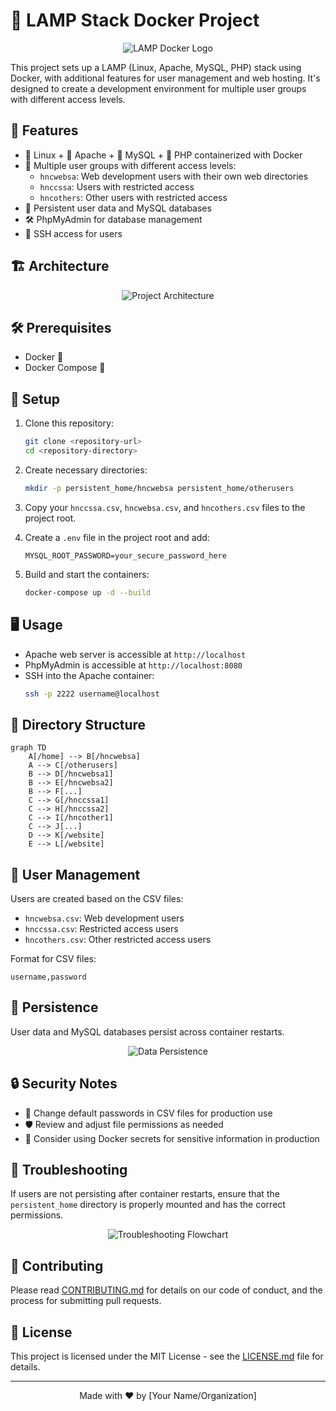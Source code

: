 # 🐳 LAMP Stack Docker Project

<div align="center">
  <img src="https://via.placeholder.com/150?text=LAMP+Docker" alt="LAMP Docker Logo">
</div>

This project sets up a LAMP (Linux, Apache, MySQL, PHP) stack using Docker, with additional features for user management and web hosting. It's designed to create a development environment for multiple user groups with different access levels.

## 🌟 Features

- 🐧 Linux + 🚀 Apache + 🐬 MySQL + 🐘 PHP containerized with Docker
- 👥 Multiple user groups with different access levels:
  - `hncwebsa`: Web development users with their own web directories
  - `hnccssa`: Users with restricted access
  - `hncothers`: Other users with restricted access
- 💾 Persistent user data and MySQL databases
- 🛠 PhpMyAdmin for database management
- 🔐 SSH access for users

## 🏗 Architecture

<div align="center">
  <img src="https://via.placeholder.com/600x400?text=Project+Architecture+Diagram" alt="Project Architecture">
</div>

## 🛠 Prerequisites

- Docker 🐳
- Docker Compose 🐙

## 🚀 Setup

1. Clone this repository:
   ```bash
   git clone <repository-url>
   cd <repository-directory>
   ```

2. Create necessary directories:
   ```bash
   mkdir -p persistent_home/hncwebsa persistent_home/otherusers
   ```

3. Copy your `hnccssa.csv`, `hncwebsa.csv`, and `hncothers.csv` files to the project root.

4. Create a `.env` file in the project root and add:
   ```
   MYSQL_ROOT_PASSWORD=your_secure_password_here
   ```

5. Build and start the containers:
   ```bash
   docker-compose up -d --build
   ```

## 🖥 Usage

- Apache web server is accessible at `http://localhost`
- PhpMyAdmin is accessible at `http://localhost:8080`
- SSH into the Apache container:
  ```bash
  ssh -p 2222 username@localhost
  ```

## 📁 Directory Structure

```mermaid
graph TD
    A[/home] --> B[/hncwebsa]
    A --> C[/otherusers]
    B --> D[/hncwebsa1]
    B --> E[/hncwebsa2]
    B --> F[...]
    C --> G[/hnccssa1]
    C --> H[/hnccssa2]
    C --> I[/hncother1]
    C --> J[...]
    D --> K[/website]
    E --> L[/website]
```

## 👤 User Management

Users are created based on the CSV files:
- `hncwebsa.csv`: Web development users
- `hnccssa.csv`: Restricted access users
- `hncothers.csv`: Other restricted access users

Format for CSV files:
```csv
username,password
```

## 💾 Persistence

User data and MySQL databases persist across container restarts.

<div align="center">
  <img src="https://via.placeholder.com/400x200?text=Data+Persistence+Diagram" alt="Data Persistence">
</div>

## 🔒 Security Notes

- 🔑 Change default passwords in CSV files for production use
- 🛡️ Review and adjust file permissions as needed
- 🔐 Consider using Docker secrets for sensitive information in production

## 🔧 Troubleshooting

If users are not persisting after container restarts, ensure that the `persistent_home` directory is properly mounted and has the correct permissions.

<div align="center">
  <img src="https://via.placeholder.com/400x200?text=Troubleshooting+Flowchart" alt="Troubleshooting Flowchart">
</div>

## 🤝 Contributing

Please read [CONTRIBUTING.md](CONTRIBUTING.md) for details on our code of conduct, and the process for submitting pull requests.

## 📄 License

This project is licensed under the MIT License - see the [LICENSE.md](LICENSE.md) file for details.

---

<div align="center">
  Made with ❤️ by [Your Name/Organization]
</div>
